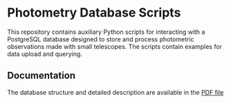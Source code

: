 # Photometry Database Scripts

This repository contains auxiliary Python scripts for interacting with a PostgreSQL database designed to store and process photometric observations made with small telescopes. 
The scripts contain examples for data upload and querying.

## Documentation

The database structure and detailed description are available in the [PDF file](docs/Photometry%20Database%20description%20v1.0.pdf)


